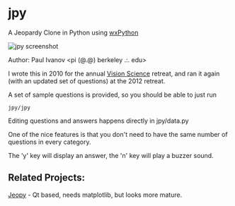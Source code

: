 jpy
===
A Jeopardy Clone in Python using [wxPython](http://www.wxpython.org/)

![jpy screenshot](https://raw.github.com/ivanov/jpy/master/jpy.png)

Author: Paul Ivanov <pi (@.@) berkeley .:. edu>

I wrote this in 2010 for the annual [Vision
Science](http://vision.berkeley.edu/) retreat, and ran it again (with an
updated set of questions) at the 2012 retreat.

A set of sample questions is provided, so you should be able to just run 

    jpy/jpy

Editing questions and answers happens directly in jpy/data.py

One of the nice features is that you don't need to have the same number of
questions in every category.

The 'y' key will display an answer, the 'n' key will play a buzzer sound.

Related Projects:
-----------------

[Jeopy](https://github.com/dfilimon/Jeopy) - Qt based, needs matplotlib, but
looks more mature.
